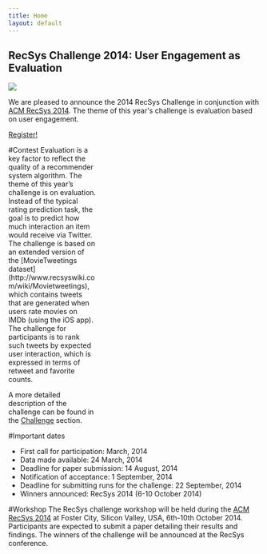 ```yaml
---
title: Home
layout: default
---
```



<div class="well jumbotron">
    <h2>RecSys Challenge 2014: User Engagement as Evaluation</h2>
        <p><img src="https://farm8.staticflickr.com/7143/13404616053_222e051df8_o.jpg" /></p>
        <p class="lead">We are pleased to announce the 2014 RecSys Challenge in conjunction with <a href="http://recsys.acm.org" target="_blank">ACM RecSys 2014</a>. The theme of this year's challenge is evaluation based on user engagement. </p>
         <p><a class="btn btn-lg btn-success" href="https://docs.google.com/forms/d/1U2MZY2brVtDLrxG_dYTzxxtL53kNxHTVqqBXS90PJYU/viewform" role="button">Register!</a></p>
</div>

<div style="width: 35%">
#Contest
Evaluation is a key factor to reflect the quality of a recommender system algorithm. The theme of this year’s challenge is on evaluation. Instead of the typical rating prediction task, the goal is to predict how much interaction an item would receive via Twitter. 
The challenge is based on an extended version of the [MovieTweetings dataset](http://www.recsyswiki.com/wiki/Movietweetings), which contains tweets that are generated when users rate movies on IMDb (using the iOS app). The challenge for participants is to rank such tweets by expected user interaction, which is expressed in terms of retweet and favorite counts.

A more detailed description of the challenge can be found in the [Challenge](/challenge/) section.
</div>

#Important dates
<ul>
    <li>First call for participation: March, 2014</li>
    <li>Data made available: 24 March, 2014</li>
    <li>Deadline for paper submission: 14 August, 2014</li>
    <li>Notification of acceptance: 1 September, 2014</li>
    <li>Deadline for submitting runs for the challenge: 22 September, 2014</li>
    <li>Winners announced: RecSys 2014 (6-10 October 2014)</li>
</ul>

#Workshop
The RecSys challenge workshop will be held during the <a href="http://recsys.acm.org/recsys14/">ACM RecSys 2014</a> at Foster City, Silicon Valley, USA, 6th-10th October 2014. Participants are expected to submit a paper detailing their results and findings. The winners of the challenge will be announced at the RecSys conference.




